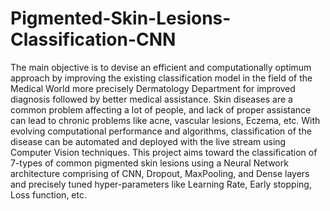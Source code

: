 # Pigmented-Skin-Lesions-Classification-CNN
The main objective is to devise an efficient and computationally optimum approach by improving the existing classification model in the field of the Medical World more precisely Dermatology Department for improved diagnosis followed by better medical assistance. Skin diseases are a common problem affecting a lot of people, and lack of proper assistance can lead to chronic problems like acne, vascular lesions, Eczema, etc. With evolving computational performance and algorithms, classification of the disease can be automated and deployed with the live stream using Computer Vision techniques. This project aims toward the classification of 7-types of common pigmented skin lesions using a Neural Network architecture comprising of CNN, Dropout, MaxPooling, and Dense layers and precisely tuned hyper-parameters like Learning Rate, Early stopping, Loss function, etc.
